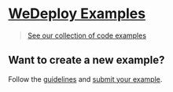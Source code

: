 # [WeDeploy Examples](https://github.com/wedeploy-examples)

> [See our collection of code examples](https://github.com/wedeploy-examples)

## Want to create a new example?

Follow the [guidelines](https://github.com/wedeploy-examples/example-guidelines) and [submit your example](https://github.com/wedeploy/wedeploy-examples/issues/new?title=New+example:&body=Link+to+repository:).
